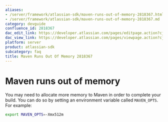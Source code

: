 ```yaml
---
aliases:
- /server/framework/atlassian-sdk/maven-runs-out-of-memory-2818367.html
- /server/framework/atlassian-sdk/maven-runs-out-of-memory-2818367.md
category: devguide
confluence_id: 2818367
dac_edit_link: https://developer.atlassian.com/pages/editpage.action?cjm=wozere&pageId=2818367
dac_view_link: https://developer.atlassian.com/pages/viewpage.action?cjm=wozere&pageId=2818367
platform: server
product: atlassian-sdk
subcategory: faq
title: Maven Runs Out Of Memory 2818367
---
```

# Maven runs out of memory

You may need to allocate more memory to Maven in order to complete your build. You can do so by setting an environment variable called `MAVEN_OPTS`. For example:

``` bash
export MAVEN_OPTS=-Xmx512m
```


























































































